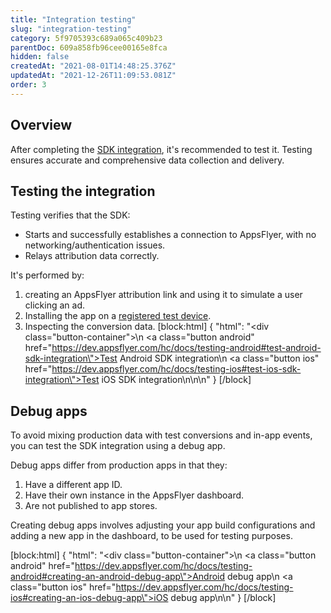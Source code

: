 ```yaml
---
title: "Integration testing"
slug: "integration-testing"
category: 5f9705393c689a065c409b23
parentDoc: 609a858fb96cee00165e8fca
hidden: false
createdAt: "2021-08-01T14:48:25.376Z"
updatedAt: "2021-12-26T11:09:53.081Z"
order: 3
---
```

## Overview
After completing the [SDK integration](doc:sdk-integration), it's recommended to test it. Testing ensures accurate and comprehensive data collection and delivery.

## Testing the integration 
Testing verifies that the SDK:
 * Starts and successfully establishes a connection to AppsFlyer, with no networking/authentication issues.
 * Relays attribution data correctly.

It's performed by:
 1. creating an AppsFlyer attribution link and using it to simulate a user clicking an ad.
 2. Installing the app on a [registered test device](https://support.appsflyer.com/hc/en-us/articles/207031996-Registering-test-devices-).
 3. Inspecting the conversion data.
[block:html]
{
  "html": "<div class=\"button-container\">\n  <a class=\"button android\" href=\"https://dev.appsflyer.com/hc/docs/testing-android#test-android-sdk-integration\">Test Android SDK integration</a>\n  <a class=\"button ios\" href=\"https://dev.appsflyer.com/hc/docs/testing-ios#test-ios-sdk-integration\">Test iOS SDK integration</a>\n</div>\n\n<style>\n  .button-container {\n  \tdisplay: flex;\n  }\n\n  .button {\n  \tmargin: 4px;\n  }\n  \n  .button:before {\n  \tmargin-right: 4px;\n  }\n  .ios:before {\n        content: url(\"https://files.readme.io/19fdc72-apple-icon.svg\");\n  }\n\n  .android:before {\n        content: url(\"https://files.readme.io/d7dc5a3-android-icon.svg\");\n  }\n</style>"
}
[/block]
## Debug apps
To avoid mixing production data with test conversions and in-app events, you can test the SDK integration using a debug app.

Debug apps differ from production apps in that they:
 1. Have a different app ID.
 2. Have their own instance in the AppsFlyer dashboard.
 3. Are not published to app stores.

Creating debug apps involves adjusting your app build configurations and adding a new app in the dashboard, to be used for testing purposes.

[block:html]
{
  "html": "<div class=\"button-container\">\n  <a class=\"button android\" href=\"https://dev.appsflyer.com/hc/docs/testing-android#creating-an-android-debug-app\">Android debug app</a>\n  <a class=\"button ios\" href=\"https://dev.appsflyer.com/hc/docs/testing-ios#creating-an-ios-debug-app\">iOS debug app</a>\n</div>\n"
}
[/block]